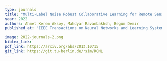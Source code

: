 ```yaml
---
type: journals
title: "Multi-Label Noise Robust Collaborative Learning for Remote Sensing Image Classification"
year: 2022
authors: Ahmet Kerem Aksoy, Mahdyar Ravanbakhsh, Begüm Demir
published_at: "IEEE Transactions on Neural Networks and Learning Systems, doi:10.1109/TNNLS.2022.3209992, 2022"

image: 2022-journals-2.png
bibtex_link:
pdf_link: https://arxiv.org/abs/2012.10715
git_link: https://git.tu-berlin.de/rsim/RCML
---
```

